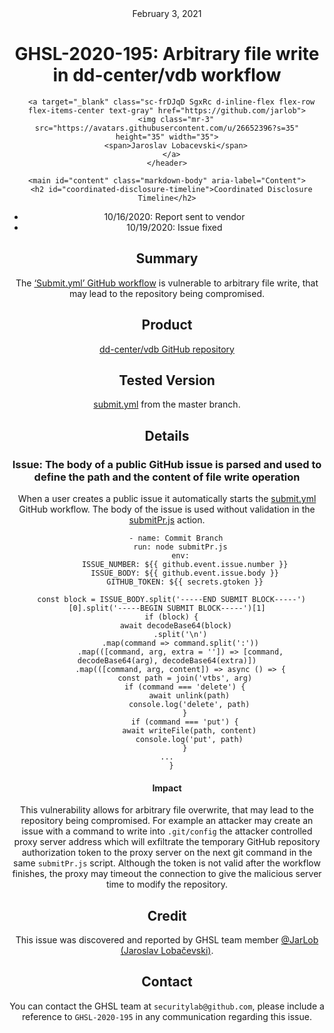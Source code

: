 <header class="post-header d-block mb-6">
      <div class="date text-mono f5 my-3">February 3, 2021</div>
      <h1 class="my-2 h00-mktg lh-condensed">GHSL-2020-195: Arbitrary file write in dd-center/vdb workflow</h1>

      
      
      
      
      

      

      <a target="_blank" class="sc-frDJqD SgxRc d-inline-flex flex-row flex-items-center text-gray" href="https://github.com/jarlob">
        <img class="mr-3" src="https://avatars.githubusercontent.com/u/26652396?s=35" height="35" width="35">
        <span>Jaroslav Lobacevski</span>
      </a>
    </header>

    <main id="content" class="markdown-body" aria-label="Content">
      <h2 id="coordinated-disclosure-timeline">Coordinated Disclosure Timeline</h2>

<ul>
  <li>10/16/2020: Report sent to vendor</li>
  <li>10/19/2020: Issue fixed</li>
</ul>

<h2 id="summary">Summary</h2>

<p>The <a href="https://github.com/dd-center/vdb/blob/main/.github/workflows/submit.yml">‘Submit.yml’ GitHub workflow</a> is vulnerable to arbitrary file write, that may lead to the repository being compromised.</p>

<h2 id="product">Product</h2>

<p><a href="https://github.com/dd-center/vdb">dd-center/vdb GitHub repository</a></p>

<h2 id="tested-version">Tested Version</h2>

<p><a href="https://github.com/dd-center/vdb/blob/main/.github/workflows/submit.yml">submit.yml</a> from the master branch.</p>

<h2 id="details">Details</h2>

<h3 id="issue-the-body-of-a-public-github-issue-is-parsed-and-used-to-define-the-path-and-the-content-of-file-write-operation">Issue: The body of a public GitHub issue is parsed and used to define the path and the content of file write operation</h3>

<p>When a user creates a public issue it automatically starts the <a href="https://github.com/dd-center/vdb/blob/main/.github/workflows/submit.yml">submit.yml</a> GitHub workflow. The body of the issue is used without validation in the <a href="https://github.com/dd-center/vdb/blob/master/submitPr.js">submitPr.js</a> action.</p>

<div class="language-bash highlighter-rouge"><div class="highlight"><pre class="highlight"><code>    - name: Commit Branch
      run: node submitPr.js
      <span class="nb">env</span>:
        ISSUE_NUMBER: <span class="k">${</span><span class="p">{ github.event.issue.number </span><span class="k">}</span><span class="o">}</span>
        ISSUE_BODY: <span class="k">${</span><span class="p">{ github.event.issue.body </span><span class="k">}</span><span class="o">}</span>
        GITHUB_TOKEN: <span class="k">${</span><span class="p">{ secrets.gtoken </span><span class="k">}</span><span class="o">}</span>
</code></pre></div></div>

<div class="language-js highlighter-rouge"><div class="highlight"><pre class="highlight"><code>  <span class="kd">const</span> <span class="nx">block</span> <span class="o">=</span> <span class="nx">ISSUE_BODY</span><span class="p">.</span><span class="nx">split</span><span class="p">(</span><span class="dl">'</span><span class="s1">-----END SUBMIT BLOCK-----</span><span class="dl">'</span><span class="p">)[</span><span class="mi">0</span><span class="p">].</span><span class="nx">split</span><span class="p">(</span><span class="dl">'</span><span class="s1">-----BEGIN SUBMIT BLOCK-----</span><span class="dl">'</span><span class="p">)[</span><span class="mi">1</span><span class="p">]</span>
  <span class="k">if</span> <span class="p">(</span><span class="nx">block</span><span class="p">)</span> <span class="p">{</span>
    <span class="k">await</span> <span class="nx">decodeBase64</span><span class="p">(</span><span class="nx">block</span><span class="p">)</span>
      <span class="p">.</span><span class="nx">split</span><span class="p">(</span><span class="dl">'</span><span class="se">\n</span><span class="dl">'</span><span class="p">)</span>
      <span class="p">.</span><span class="nx">map</span><span class="p">(</span><span class="nx">command</span> <span class="o">=&gt;</span> <span class="nx">command</span><span class="p">.</span><span class="nx">split</span><span class="p">(</span><span class="dl">'</span><span class="s1">:</span><span class="dl">'</span><span class="p">))</span>
      <span class="p">.</span><span class="nx">map</span><span class="p">(([</span><span class="nx">command</span><span class="p">,</span> <span class="nx">arg</span><span class="p">,</span> <span class="nx">extra</span> <span class="o">=</span> <span class="dl">''</span><span class="p">])</span> <span class="o">=&gt;</span> <span class="p">[</span><span class="nx">command</span><span class="p">,</span> <span class="nx">decodeBase64</span><span class="p">(</span><span class="nx">arg</span><span class="p">),</span> <span class="nx">decodeBase64</span><span class="p">(</span><span class="nx">extra</span><span class="p">)])</span>
      <span class="p">.</span><span class="nx">map</span><span class="p">(([</span><span class="nx">command</span><span class="p">,</span> <span class="nx">arg</span><span class="p">,</span> <span class="nx">content</span><span class="p">])</span> <span class="o">=&gt;</span> <span class="k">async</span> <span class="p">()</span> <span class="o">=&gt;</span> <span class="p">{</span>
        <span class="kd">const</span> <span class="nx">path</span> <span class="o">=</span> <span class="nx">join</span><span class="p">(</span><span class="dl">'</span><span class="s1">vtbs</span><span class="dl">'</span><span class="p">,</span> <span class="nx">arg</span><span class="p">)</span>
        <span class="k">if</span> <span class="p">(</span><span class="nx">command</span> <span class="o">===</span> <span class="dl">'</span><span class="s1">delete</span><span class="dl">'</span><span class="p">)</span> <span class="p">{</span>
          <span class="k">await</span> <span class="nx">unlink</span><span class="p">(</span><span class="nx">path</span><span class="p">)</span>
          <span class="nx">console</span><span class="p">.</span><span class="nx">log</span><span class="p">(</span><span class="dl">'</span><span class="s1">delete</span><span class="dl">'</span><span class="p">,</span> <span class="nx">path</span><span class="p">)</span>
        <span class="p">}</span>
        <span class="k">if</span> <span class="p">(</span><span class="nx">command</span> <span class="o">===</span> <span class="dl">'</span><span class="s1">put</span><span class="dl">'</span><span class="p">)</span> <span class="p">{</span>
          <span class="k">await</span> <span class="nx">writeFile</span><span class="p">(</span><span class="nx">path</span><span class="p">,</span> <span class="nx">content</span><span class="p">)</span>
          <span class="nx">console</span><span class="p">.</span><span class="nx">log</span><span class="p">(</span><span class="dl">'</span><span class="s1">put</span><span class="dl">'</span><span class="p">,</span> <span class="nx">path</span><span class="p">)</span>
        <span class="p">}</span>
<span class="p">...</span>
  <span class="p">}</span>
</code></pre></div></div>

<h4 id="impact">Impact</h4>

<p>This vulnerability allows for arbitrary file overwrite, that may lead to the repository being compromised. For example an attacker may create an issue with a command to write into <code class="language-plaintext highlighter-rouge">.git/config</code> the attacker controlled proxy server address which will exfiltrate the temporary GitHub repository authorization token to the proxy server on the next git command in the same <code class="language-plaintext highlighter-rouge">submitPr.js</code> script. Although the token is not valid after the workflow finishes, the proxy may timeout the connection to give the malicious server time to modify the repository.</p>

<h2 id="credit">Credit</h2>

<p>This issue was discovered and reported by GHSL team member <a href="https://github.com/JarLob">@JarLob (Jaroslav Lobačevski)</a>.</p>

<h2 id="contact">Contact</h2>

<p>You can contact the GHSL team at <code class="language-plaintext highlighter-rouge">securitylab@github.com</code>, please include a reference to <code class="language-plaintext highlighter-rouge">GHSL-2020-195</code> in any communication regarding this issue.</p>
